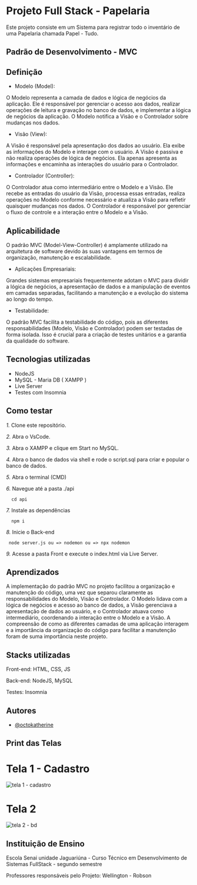 # Projeto Full Stack - Papelaria

Este projeto consiste em um Sistema para registrar todo o inventário de uma Papelaria chamada Papel - Tudo.

## Padrão de Desenvolvimento - MVC

## Definição

*  Modelo (Model):

O Modelo representa a camada de dados e lógica de negócios da aplicação. Ele é responsável por gerenciar o acesso aos dados, realizar operações de leitura e gravação no banco de dados, e implementar a lógica de negócios da aplicação. O Modelo notifica a Visão e o Controlador sobre mudanças nos dados.

* Visão (View):

A Visão é responsável pela apresentação dos dados ao usuário. Ela exibe as informações do Modelo e interage com o usuário. A Visão é passiva e não realiza operações de lógica de negócios. Ela apenas apresenta as informações e encaminha as interações do usuário para o Controlador.

* Controlador (Controller):

O Controlador atua como intermediário entre o Modelo e a Visão. Ele recebe as entradas do usuário da Visão, processa essas entradas, realiza operações no Modelo conforme necessário e atualiza a Visão para refletir quaisquer mudanças nos dados. O Controlador é responsável por gerenciar o fluxo de controle e a interação entre o Modelo e a Visão.

## Aplicabilidade

O padrão MVC (Model-View-Controller) é amplamente utilizado na arquitetura de software devido às suas vantagens em termos de organização, manutenção e escalabilidade. 

* Aplicações Empresariais:

Grandes sistemas empresariais frequentemente adotam o MVC para dividir a lógica de negócios, a apresentação de dados e a manipulação de eventos em camadas separadas, facilitando a manutenção e a evolução do sistema ao longo do tempo.

* Testabilidade:

O padrão MVC facilita a testabilidade do código, pois as diferentes responsabilidades (Modelo, Visão e Controlador) podem ser testadas de forma isolada. Isso é crucial para a criação de testes unitários e a garantia da qualidade do software.












## Tecnologias utilizadas

* NodeJS
* MySQL - Maria DB ( XAMPP )
* Live Server
* Testes com Insomnia
## Como testar

*1.* Clone este repositório.

*2.* Abra o VsCode.

*3.* Abra o XAMPP e clique em Start no MySQL.

*4.* Abra o banco de dados via shell e rode o script.sql para criar e popular o banco de dados.

*5.* Abra o terminal (CMD)


*6.* Navegue até a pasta ./api

```cdm
  cd api
```

*7.* Instale as dependências

```cdm
  npm i
```

*8.* Inicie o Back-end

```cdm
 node server.js ou => nodemon ou => npx nodemon
```

*9.* Acesse a pasta Front e execute o index.html via Live Server.




## Aprendizados

A implementação do padrão MVC no projeto facilitou a organização e manutenção do código, uma vez que separou claramente as responsabilidades do Modelo, Visão e Controlador. O Modelo lidava com a lógica de negócios e acesso ao banco de dados, a Visão gerenciava a apresentação de dados ao usuário, e o Controlador atuava como intermediário, coordenando a interação entre o Modelo e a Visão.
A compreensão de como as diferentes camadas de uma aplicação interagem e a importância da organização do código para facilitar a manutenção foram de suma importância neste projeto.

## Stacks utilizadas

Front-end: HTML, CSS, JS

Back-end: NodeJS, MySQL

Testes: Insomnia
## Autores

* [@octokatherine](https://www.github.com/octokatherine)

## Print das Telas

# Tela 1 - Cadastro

![tela 1 - cadastro](https://github.com/Carla-coder/Papel_Tudo/assets/128012862/ae5d5e5d-4b4a-4c8f-8425-1097a769343b)

# Tela 2 

![tela 2 - bd](https://github.com/Carla-coder/Papel_Tudo/assets/128012862/879597dc-c3c2-4500-ab57-85d68d139c54)

## Instituição de Ensino

Escola Senai unidade Jaguariúna - 
Curso Técnico em Desenvolvimento de Sistemas FullStack - segundo semestre

Professores responsáveis pelo Projeto: Wellington - Robson
